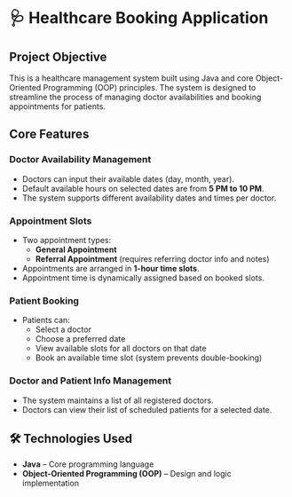 # 🩺 Healthcare Booking Application

## Project Objective

This is a healthcare management system built using Java and core Object-Oriented Programming (OOP) principles. The system is designed to streamline the process of managing doctor availabilities and booking appointments for patients.

## Core Features

### Doctor Availability Management
- Doctors can input their available dates (day, month, year).
- Default available hours on selected dates are from **5 PM to 10 PM**.
- The system supports different availability dates and times per doctor.

### Appointment Slots
- Two appointment types:
  - **General Appointment**
  - **Referral Appointment** (requires referring doctor info and notes)
- Appointments are arranged in **1-hour time slots**.
- Appointment time is dynamically assigned based on booked slots.

### Patient Booking
- Patients can:
  - Select a doctor
  - Choose a preferred date
  - View available slots for all doctors on that date
  - Book an available time slot (system prevents double-booking)

### Doctor and Patient Info Management
- The system maintains a list of all registered doctors.
- Doctors can view their list of scheduled patients for a selected date.

## 🛠️ Technologies Used

- **Java** – Core programming language
- **Object-Oriented Programming (OOP)** – Design and logic implementation


